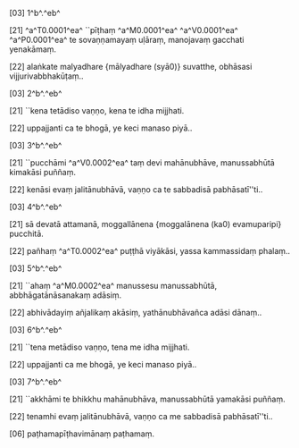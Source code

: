 [03] 1^b^.^eb^

[21] ^a^T0.0001^ea^ ``pīṭhaṃ ^a^M0.0001^ea^ ^a^V0.0001^ea^ ^a^P0.0001^ea^ te sovaṇṇamayaṃ uḷāraṃ, manojavaṃ  gacchati yenakāmaṃ.

[22] alaṅkate malyadhare {mālyadhare (syā0)} suvatthe, obhāsasi vijjurivabbhakūṭaṃ..

[03] 2^b^.^eb^

[21] ``kena tetādiso vaṇṇo, kena te idha mijjhati.

[22] uppajjanti ca te bhogā, ye keci manaso piyā..

[03] 3^b^.^eb^

[21] ``pucchāmi ^a^V0.0002^ea^ taṃ devi mahānubhāve, manussabhūtā  kimakāsi puññaṃ.

[22] kenāsi evaṃ jalitānubhāvā, vaṇṇo ca te sabbadisā  pabhāsatī''ti..

[03] 4^b^.^eb^

[21] sā devatā attamanā,   moggallānena {moggalānena (ka0) evamuparipi} pucchitā.

[22] pañhaṃ ^a^T0.0002^ea^ puṭṭhā viyākāsi, yassa kammassidaṃ phalaṃ..

[03] 5^b^.^eb^

[21] ``ahaṃ ^a^M0.0002^ea^ manussesu manussabhūtā, abbhāgatānāsanakaṃ  adāsiṃ.

[22] abhivādayiṃ añjalikaṃ akāsiṃ, yathānubhāvañca adāsi  dānaṃ..

[03] 6^b^.^eb^

[21] ``tena metādiso vaṇṇo, tena me idha mijjhati.

[22] uppajjanti ca me bhogā, ye keci manaso piyā..

[03] 7^b^.^eb^

[21] ``akkhāmi te bhikkhu mahānubhāva, manussabhūtā  yamakāsi puññaṃ.

[22] tenamhi evaṃ jalitānubhāvā, vaṇṇo ca me sabbadisā  pabhāsatī''ti..

[06] paṭhamapīṭhavimānaṃ paṭhamaṃ.